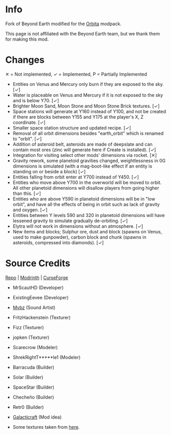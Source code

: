# Info #
Fork of Beyond Earth modified for the <a href="https://orbita.renovamenia.com">Orbita</a> modpack.

This page is not affiliated with the Beyond Earth team, but we thank them for making this mod.

# Changes #
✕ = Not implemented, ✓ = Implemented, P = Partially Implemented
* Entities on Venus and Mercury only burn if they are exposed to the sky. [✓]
* Water is placeable on Venus and Mercury if it is not exposed to the sky and is below Y70. [✓]
* Brighter Moon Sand, Moon Stone and Moon Stone Brick textures. [✓]
* Space stations will generate at Y160 instead of Y100, and not be created if there are blocks between Y155 and Y175 at the player's X, Z coordinate. [✓]
* Smaller space station structure and updated recipe. [✓]
* Removal of all orbit dimensions besides "earth_orbit" which is renamed to "orbit". [✓]
* Addition of asteroid belt, asteroids are made of deepslate and can contain most ores (zinc will generate here if Create is installed). [✓]
* Integration for visiting select other mods' dimensions via rocket. [✕] 
* Gravity rework, some planetoid gravities changed, weightlessness in 0G dimensions is simulated (with a mag-boot-like effect if an entity is standing on or beside a block) [✓]
* Entities falling from orbit enter at Y700 instead of Y450. [✓]
* Entities who move above Y700 in the overworld will be moved to orbit. All other planetoid dimensions will disallow players from going higher than this. [✓]
* Entities who are above Y590 in planetoid dimensions will be in "low orbit", and have all the effects of being in orbit such as lack of gravity and oxygen. [✓]
* Entities between Y levels 590 and 320 in planetoid dimensions will have lessened gravity to simulate gradually de-orbiting. [✓]
* Elytra will not work in dimensions without an atmosphere. [✓]
* New items and blocks; Sulphur ore, dust and block (spawns on Venus, used to make gunpowder), carbon block and chunk (spawns in asteroids, compressed into diamonds). [✓]

# Source Credits #
<a href="https://github.com/MrScautHD/Beyond-Earth">Repo</a> | <a href="https://modrinth.com/mod/beyond-earth">Modrinth</a> | <a href="https://www.curseforge.com/minecraft/mc-mods/beyond-earth">CurseForge</a>

  * MrScautHD (Developer)
  * ExistingEevee (Developer)
  * [Mvbz](https://www.youtube.com/channel/UC2e-rv7O4zYaKfRfhsuDeow/videos) (Sound Artist)
  * FritzHackenstein (Texturer)
  * Fizz (Texturer)
  * jopken (Texturer)
  * Scarecrow (Modeler)
  * ShrekRightT*****le1 (Modeler)
  * Barracuda (Builder)
  * Solar (Builder)
  * SpaceStar (Builder)
  * Checheño (Builder)
  * Retr0 (Builder)
  * [Galacticraft](https://www.curseforge.com/minecraft/mc-mods/galacticraft-legacy) (Mod idea)

  * Some textures taken from [here](https://www.minecraftforum.net/forums/mapping-and-modding-java-edition/resource-packs/resource-pack-discussion/2981321-free-to-use-public-domain-textures-for-mods).